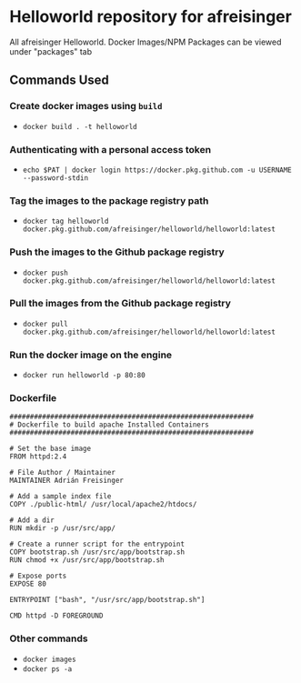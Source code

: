 # Helloworld repository for afreisinger
All afreisinger Helloworld. Docker Images/NPM Packages can be viewed under "packages" tab

## Commands Used
### Create docker images using `build`
- `docker build . -t helloworld`

### Authenticating with a personal access token
- `echo $PAT | docker login https://docker.pkg.github.com -u USERNAME --password-stdin`

### Tag the images to the package registry path
- `docker tag helloworld docker.pkg.github.com/afreisinger/helloworld/helloworld:latest`

### Push the images to the Github package registry
- `docker push docker.pkg.github.com/afreisinger/helloworld/helloworld:latest`


### Pull the images from the Github package registry
- `docker pull docker.pkg.github.com/afreisinger/helloworld/helloworld:latest`


### Run the docker image on the engine
- `docker run helloworld -p 80:80`


### Dockerfile
```
############################################################
# Dockerfile to build apache Installed Containers
############################################################

# Set the base image
FROM httpd:2.4

# File Author / Maintainer
MAINTAINER Adrián Freisinger

# Add a sample index file
COPY ./public-html/ /usr/local/apache2/htdocs/

# Add a dir
RUN mkdir -p /usr/src/app/

# Create a runner script for the entrypoint
COPY bootstrap.sh /usr/src/app/bootstrap.sh
RUN chmod +x /usr/src/app/bootstrap.sh

# Expose ports
EXPOSE 80

ENTRYPOINT ["bash", "/usr/src/app/bootstrap.sh"]

CMD httpd -D FOREGROUND
```

### Other commands
- `docker images`
- `docker ps -a`

